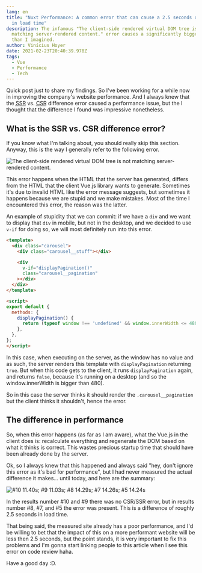 ```yaml
---
lang: en
title: "Nuxt Performance: A common error that can cause a 2.5 seconds difference
  in load time"
description: The infamous "The client-side rendered virtual DOM tree is not
  matching server-rendered content." error causes a significantly bigger impact
  than I imagined.
author: Vinícius Hoyer
date: 2021-02-23T20:40:39.978Z
tags:
  - Vue
  - Performance
  - Tech
---
```

Quick post just to share my findings. So I've been working for a while now in improving the company's website performance. And I always knew that the <abbr title="server-side render">SSR</abbr> vs. <abbr title="client-side render">CSR</abbr> difference error caused a performance issue, but the I thought that the difference I found was impressive nonetheless.

## What is the SSR vs. CSR difference error?

If you know what I'm talking about, you should really skip this section. Anyway, this is the way I generally refer to the following error.

![The client-side rendered virtual DOM tree is not matching server-rendered content.](/static/img/uploads/screenshot-from-2021-02-23-17-52-26.png)

This error happens when the HTML that the server has generated, differs from the HTML that the client Vue.js library wants to generate. Sometimes it's due to invalid HTML like the error message suggests, but sometimes it happens because we are stupid and we make mistakes. Most of the time I encountered this error, the reason was the latter.

An example of stupidity that we can commit: if we have a `div` and we want to display that `div` in mobile, but not in the desktop, and we decided to use `v-if` for doing so, we will most definitely run into this error.

```html
<template>
  <div class="carousel">
    <div class="carousel__stuff"></div>

    <div
      v-if="displayPagination()"
      class="carousel__pagination"
    ></div>
  </div>
</template>

<script>
export default {
  methods: {
    displayPagination() {
      return (typeof window !== 'undefined' && window.innerWidth <= 480)
    },
  },
};
</script>
```

In this case, when executing on the server, as the window has no value and as such, the server renders this template with `displayPagination` returning `true`. But when this code gets to the client, it runs `displayPagination` again, and returns `false`, because it's running on a desktop (and so the window.innerWidth is bigger than 480).

So in this case the server thinks it should render the `.carousel__pagination` but the client thinks it shouldn't, hence the error.

## The difference in performance

So, when this error happens (as far as I am aware), what the Vue.js in the client does is: recalculate everything and regenerate the DOM based on what it thinks is correct. This wastes precious startup time that should have been already done by the server.

Ok, so I always knew that this happened and always said "hey, don't ignore this error as it's bad for performance", but I had never measured the actual difference it makes... until today, and here are the summary:

![#10 11.40s; #9 11.03s; #8 14.29s; #7 14.26s; #5 14.24s](/static/img/uploads/performance.png)

In the results number #10 and #9 there was no CSR/SSR error, but in results number #8, #7, and #5 the error was present. This is a difference of roughly 2.5 seconds in load time.

That being said, the measured site already has a poor performance, and I'd be willing to bet that the impact of this on a more performant website will be less then 2.5 seconds, but the point stands, it is very important to fix this problems and I'm gonna start linking people to this article when I see this error on code review haha.

Have a good day :D.
